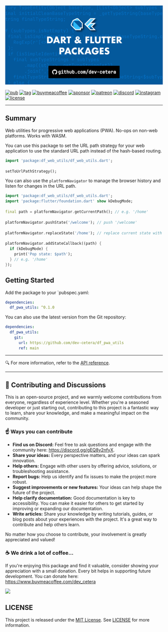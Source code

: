 [![banner](https://github.com/dev-cetera/df_pwa_utils/blob/v0.3.5/doc/assets/banner.png?raw=true)](https://github.com/dev-cetera)

[![pub](https://img.shields.io/pub/v/df_pwa_utils.svg)](https://pub.dev/packages/df_pwa_utils)
[![tag](https://img.shields.io/badge/Tag-v0.3.5-purple?logo=github)](https://github.com/dev-cetera/df_pwa_utils/tree/v0.3.5)
[![buymeacoffee](https://img.shields.io/badge/Buy%20Me%20A%20Coffee-FFDD00?logo=buy-me-a-coffee&logoColor=black)](https://www.buymeacoffee.com/dev_cetera)
[![sponsor](https://img.shields.io/badge/Sponsor-grey?logo=github-sponsors&logoColor=pink)](https://github.com/sponsors/dev-cetera)
[![patreon](https://img.shields.io/badge/Patreon-grey?logo=patreon)](https://www.patreon.com/t0mb3rr)
[![discord](https://img.shields.io/badge/Discord-5865F2?logo=discord&logoColor=white)](https://discord.gg/gEQ8y2nfyX)
[![instagram](https://img.shields.io/badge/Instagram-E4405F?logo=instagram&logoColor=white)](https://www.instagram.com/dev_cetera/)
[![license](https://img.shields.io/badge/License-MIT-blue.svg)](https://raw.githubusercontent.com/dev-cetera/df_pwa_utils/main/LICENSE)

---

<!-- BEGIN _README_CONTENT -->

## Summary

Web utilities for progressive web applications (PWA). No-ops on non-web platforms. Works with WASM.

You can use this package to set the URL path strategy for your web application to use the standard URL path instead of the hash-based routing.

```dart
import 'package:df_web_utils/df_web_utils.dart';

setToUrlPathStrategy();
```

You can also use the `platformNavigator` to manage the browser history and listen for changes in the URL path.

```dart
import 'package:df_web_utils/df_web_utils.dart';
import 'package:flutter/foundation.dart' show kDebugMode;

final path = platformNavigator.getCurrentPath(); // e.g. '/home'

platformNavigator.pushState('/welcome'); // push '/welcome'

platformNavigator.replaceState('/home'); // replace current state with '/home'

platformNavigator.addStateCallback((path) {
  if (kDebugMode) {
    print('Pop state: $path');
  } // e.g. '/home'
});

```

## Getting Started

Add the package to your `pubspec.yaml:

```yaml
dependencies:
  df_pwa_utils: ^0.1.0
```

You can also use the latest version from the Git repository:

```yaml
dependencies:
  df_pwa_utils:
    git:
      url: https://github.com/dev-cetera/df_pwa_utils
      ref: main
```

<!-- END _README_CONTENT -->

---

🔍 For more information, refer to the [API reference](https://pub.dev/documentation/df_pwa_utils/).

---

## 💬 Contributing and Discussions

This is an open-source project, and we warmly welcome contributions from everyone, regardless of experience level. Whether you're a seasoned developer or just starting out, contributing to this project is a fantastic way to learn, share your knowledge, and make a meaningful impact on the community.

### ☝️ Ways you can contribute

- **Find us on Discord:** Feel free to ask questions and engage with the community here: https://discord.gg/gEQ8y2nfyX.
- **Share your ideas:** Every perspective matters, and your ideas can spark innovation.
- **Help others:** Engage with other users by offering advice, solutions, or troubleshooting assistance.
- **Report bugs:** Help us identify and fix issues to make the project more robust.
- **Suggest improvements or new features:** Your ideas can help shape the future of the project.
- **Help clarify documentation:** Good documentation is key to accessibility. You can make it easier for others to get started by improving or expanding our documentation.
- **Write articles:** Share your knowledge by writing tutorials, guides, or blog posts about your experiences with the project. It's a great way to contribute and help others learn.

No matter how you choose to contribute, your involvement is greatly appreciated and valued!

### ☕ We drink a lot of coffee...

If you're enjoying this package and find it valuable, consider showing your appreciation with a small donation. Every bit helps in supporting future development. You can donate here: https://www.buymeacoffee.com/dev_cetera

<a href="https://www.buymeacoffee.com/dev_cetera" target="_blank"><img src="https://cdn.buymeacoffee.com/buttons/default-orange.png" height="40"></a>

## LICENSE

This project is released under the [MIT License](https://raw.githubusercontent.com/dev-cetera/df_pwa_utils/main/LICENSE). See [LICENSE](https://raw.githubusercontent.com/dev-cetera/df_pwa_utils/main/LICENSE) for more information.

